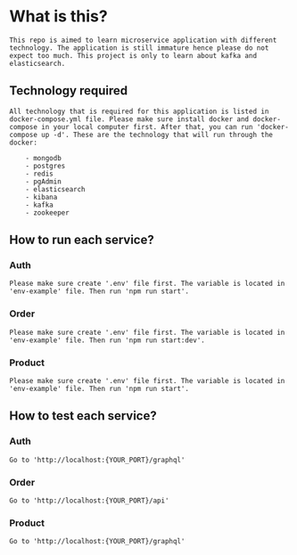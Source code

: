 # What is this?

    This repo is aimed to learn microservice application with different technology. The application is still immature hence please do not expect too much. This project is only to learn about kafka and elasticsearch. 

## Technology required

    All technology that is required for this application is listed in docker-compose.yml file. Please make sure install docker and docker-compose in your local computer first. After that, you can run 'docker-compose up -d'. These are the technology that will run through the docker:

        - mongodb
        - postgres
        - redis
        - pgAdmin
        - elasticsearch
        - kibana
        - kafka
        - zookeeper

## How to run each service?

### Auth

    Please make sure create '.env' file first. The variable is located in 'env-example' file. Then run 'npm run start'.

### Order

    Please make sure create '.env' file first. The variable is located in 'env-example' file. Then run 'npm run start:dev'.

### Product

    Please make sure create '.env' file first. The variable is located in 'env-example' file. Then run 'npm run start'.

## How to test each service?

### Auth

    Go to 'http://localhost:{YOUR_PORT}/graphql'

### Order

    Go to 'http://localhost:{YOUR_PORT}/api'

### Product

    Go to 'http://localhost:{YOUR_PORT}/graphql'